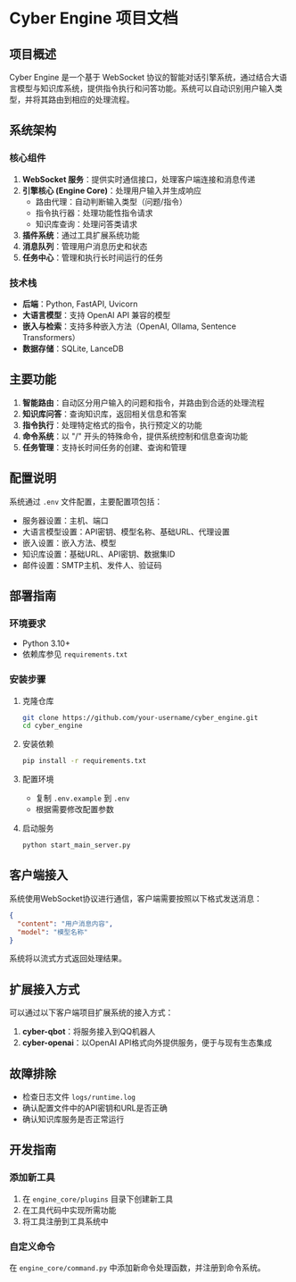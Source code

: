 # Cyber Engine 项目文档

## 项目概述

Cyber Engine 是一个基于 WebSocket 协议的智能对话引擎系统，通过结合大语言模型与知识库系统，提供指令执行和问答功能。系统可以自动识别用户输入类型，并将其路由到相应的处理流程。

## 系统架构

### 核心组件

1. **WebSocket 服务**：提供实时通信接口，处理客户端连接和消息传递
2. **引擎核心 (Engine Core)**：处理用户输入并生成响应
   - 路由代理：自动判断输入类型（问题/指令）
   - 指令执行器：处理功能性指令请求
   - 知识库查询：处理问答类请求
3. **插件系统**：通过工具扩展系统功能
4. **消息队列**：管理用户消息历史和状态
5. **任务中心**：管理和执行长时间运行的任务

### 技术栈

- **后端**：Python, FastAPI, Uvicorn
- **大语言模型**：支持 OpenAI API 兼容的模型
- **嵌入与检索**：支持多种嵌入方法（OpenAI, Ollama, Sentence Transformers）
- **数据存储**：SQLite, LanceDB

## 主要功能

1. **智能路由**：自动区分用户输入的问题和指令，并路由到合适的处理流程
2. **知识库问答**：查询知识库，返回相关信息和答案
3. **指令执行**：处理特定格式的指令，执行预定义的功能
4. **命令系统**：以 "/" 开头的特殊命令，提供系统控制和信息查询功能
5. **任务管理**：支持长时间任务的创建、查询和管理

## 配置说明

系统通过 `.env` 文件配置，主要配置项包括：

- 服务器设置：主机、端口
- 大语言模型设置：API密钥、模型名称、基础URL、代理设置
- 嵌入设置：嵌入方法、模型
- 知识库设置：基础URL、API密钥、数据集ID
- 邮件设置：SMTP主机、发件人、验证码

## 部署指南

### 环境要求

- Python 3.10+
- 依赖库参见 `requirements.txt`

### 安装步骤

1. 克隆仓库
   ```bash
   git clone https://github.com/your-username/cyber_engine.git
   cd cyber_engine
   ```

2. 安装依赖
   ```bash
   pip install -r requirements.txt
   ```

3. 配置环境
   - 复制 `.env.example` 到 `.env`
   - 根据需要修改配置参数

4. 启动服务
   ```bash
   python start_main_server.py
   ```

## 客户端接入

系统使用WebSocket协议进行通信，客户端需要按照以下格式发送消息：

```json
{
  "content": "用户消息内容",
  "model": "模型名称"
}
```

系统将以流式方式返回处理结果。

## 扩展接入方式

可以通过以下客户端项目扩展系统的接入方式：

1. **cyber-qbot**：将服务接入到QQ机器人
2. **cyber-openai**：以OpenAI API格式向外提供服务，便于与现有生态集成

## 故障排除

- 检查日志文件 `logs/runtime.log`
- 确认配置文件中的API密钥和URL是否正确
- 确认知识库服务是否正常运行

## 开发指南

### 添加新工具

1. 在 `engine_core/plugins` 目录下创建新工具
2. 在工具代码中实现所需功能
3. 将工具注册到工具系统中

### 自定义命令

在 `engine_core/command.py` 中添加新命令处理函数，并注册到命令系统。 